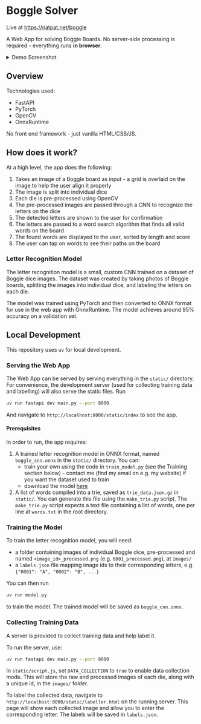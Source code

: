 # Boggle Solver

Live at https://natpat.net/boggle

A Web App for solving Boggle Boards. No server-side processing is required - everything runs **in browser**.

<details>
<summary>Demo Screenshot</summary>
![Demo Screenshot](https://github.com/gnatpat/boggle-solver/blob/main/readme_assets/1000041431.png?raw=true)
</details>

## Overview
Technologies used:
- FastAPI
- PyTorch
- OpenCV
- OnnxRuntime

No front end framework - just vanilla HTML/CSS/JS.

## How does it work?

At a high level, the app does the following:

1. Takes an image of a Boggle board as input - a grid is overlaid on the image to help the user align it properly
2. The image is split into individual dice
3. Each die is pre-processed using OpenCV
4. The pre-processed images are passed through a CNN to recognize the letters on the dice
5. The detected letters are shown to the user for confirmation
6. The letters are passed to a word search algorithm that finds all valid words on the board
7. The found words are displayed to the user, sorted by length and score
8. The user can tap on words to see their paths on the board

### Letter Recognition Model
The letter recognition model is a small, custom CNN trained on a dataset of Boggle dice images. The dataset was created by taking photos of Boggle boards, splitting the images into individual dice, and labeling the letters on each die.

The model was trained using PyTorch and then converted to ONNX format for use in the web app with OnnxRuntime. The model achieves around 95% accuracy on a validation set.

## Local Development

This repository uses `uv` for local development.

### Serving the Web App

The Web App can be served by serving everything in the `static/` directory. For convenience, the development server (used for collecting training data and labelling) will also serve the static files. Run

```bash
uv run fastapi dev main.py --port 8000
```

And navigate to `http://localhost:8000/static/index` to see the app.

#### Prerequisites

In order to run, the app requires:
1. A trained letter recognition model in ONNX format, named `boggle_cnn.onnx` in the `static/` directory. You can:
    - train your own using the code in `train_model.py` (see the Training section below) - contact me (find my email on e.g. my website) if you want the dataset used to train
    - download the model [here](http://natpat.net/boggle/boggle_cnn.onnx)
2. A list of words compiled into a trie, saved as `trie_data.json.gz` in `static/`. You can generate this file using the `make_trie.py` script. The `make_trie.py` script expects a text file containing a list of words, one per line at `words.txt` in the root directory. 

### Training the Model

To train the letter recognition model, you will need:
 - a folder containing images of individual Boggle dice, pre-processed and named `<image_id>_processed.png` (e.g. `0001_processed.png`), at `images/`
 - a `labels.json` file mapping image ids to their corresponding letters, e.g. `{"0001": "A", "0002": "B", ...}`

You can then run

```bash
uv run model.py
```

to train the model. The trained model will be saved as `boggle_cnn.onnx`.

### Collecting Training Data

A server is provided to collect training data and help label it.

To run the server, use:

```bash
uv run fastapi dev main.py --port 8000
```

In `static/script.js`, set `DATA_COLLECTION` to `true` to enable data collection mode. This will store the raw and processed images of each die, along with a unique id, in the `images/` folder.

To label the collected data, navigate to `http://localhost:8000/static/labeller.html` on the running server. This page will show each collected image and allow you to enter the corresponding letter. The labels will be saved in `labels.json`.

